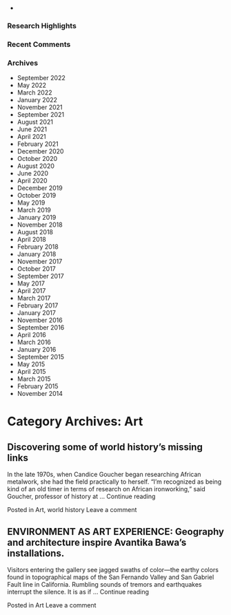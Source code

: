-
### Research Highlights

### Recent Comments

### Archives

- September 2022
- May 2022
- March 2022
- January 2022
- November 2021
- September 2021
- August 2021
- June 2021
- April 2021
- February 2021
- December 2020
- October 2020
- August 2020
- June 2020
- April 2020
- December 2019
- October 2019
- May 2019
- March 2019
- January 2019
- November 2018
- August 2018
- April 2018
- February 2018
- January 2018
- November 2017
- October 2017
- September 2017
- May 2017
- April 2017
- March 2017
- February 2017
- January 2017
- November 2016
- September 2016
- April 2016
- March 2016
- January 2016
- September 2015
- May 2015
- April 2015
- March 2015
- February 2015
- November 2014


# Category Archives: Art

## Discovering some of world history’s missing links

In the late 1970s, when Candice Goucher began researching African metalwork, she had the field practically to herself. “I’m recognized as being kind of an old timer in terms of research on African ironworking,” said Goucher, professor of history at … Continue reading

Posted in Art, world history
Leave a comment

## ENVIRONMENT AS ART EXPERIENCE: Geography and architecture inspire Avantika Bawa’s installations.

Visitors entering the gallery see jagged swaths of color—the earthy colors found in topographical maps of the San Fernando Valley and San Gabriel Fault line in California. Rumbling sounds of tremors and earthquakes interrupt the silence. It is as if … Continue reading

Posted in Art
Leave a comment